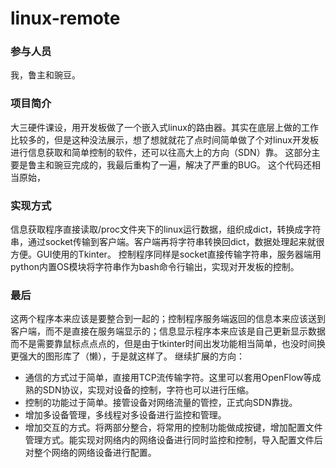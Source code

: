 # linux-remote
### 参与人员
我，鲁主和豌豆。
### 项目简介
大三硬件课设，用开发板做了一个嵌入式linux的路由器。其实在底层上做的工作比较多的，但是这种没法展示，想了想就就花了点时间简单做了个对linux开发板进行信息获取和简单控制的软件，还可以往高大上的方向（SDN）靠。
这部分主要是鲁主和豌豆完成的，我最后重构了一遍，解决了严重的BUG。
这个代码还相当原始，
### 实现方式
信息获取程序直接读取/proc文件夹下的linux运行数据，组织成dict，转换成字符串，通过socket传输到客户端。客户端再将字符串转换回dict，数据处理起来就很方便。GUI使用的Tkinter。
控制程序同样是socket直接传输字符串，服务器端用python内置OS模块将字符串作为bash命令行输出，实现对开发板的控制。
### 最后
这两个程序本来应该是要整合到一起的；控制程序服务端返回的信息本来应该送到客户端，而不是直接在服务端显示的；信息显示程序本来应该是自己更新显示数据而不是需要靠鼠标点点点的，但是由于tkinter时间出发功能相当简单，也没时间换更强大的图形库了（懒），于是就这样了。
继续扩展的方向：
- 通信的方式过于简单，直接用TCP流传输字符。这里可以套用OpenFlow等成熟的SDN协议，实现对设备的控制，字符也可以进行压缩。
- 控制的功能过于简单。接管设备对网络流量的管控，正式向SDN靠拢。
- 增加多设备管理，多线程对多设备进行监控和管理。
- 增加交互的方式。将两部分整合，将常用的控制功能做成按键，增加配置文件管理方式。能实现对网络内的网络设备进行同时监控和控制，导入配置文件后对整个网络的网络设备进行配置。
